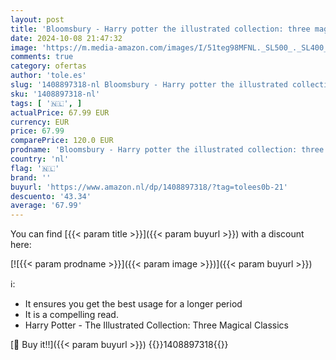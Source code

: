 ```yaml
---
layout: post
title: 'Bloomsbury - Harry potter the illustrated collection: three magical classics'
date: 2024-10-08 21:47:32
image: 'https://m.media-amazon.com/images/I/51teg98MFNL._SL500_._SL400_.jpg'
comments: true
category: ofertas
author: 'tole.es'
slug: '1408897318-nl Bloomsbury - Harry potter the illustrated collection:...'
sku: '1408897318-nl'
tags: [ '🇳🇱', ]
actualPrice: 67.99 EUR
currency: EUR
price: 67.99
comparePrice: 120.0 EUR
prodname: 'Bloomsbury - Harry potter the illustrated collection: three magical classics'
country: 'nl'
flag: '🇳🇱'
brand: ''
buyurl: 'https://www.amazon.nl/dp/1408897318/?tag=tolees0b-21'
descuento: '43.34'
average: '67.99'
---
```


You can find [{{< param title >}}]({{< param buyurl >}}) with a discount here:

[![{{< param prodname >}}]({{< param image >}})]({{< param buyurl >}})

ℹ️:

- It ensures you get the best usage for a longer period
- It is a compelling read.
- Harry Potter - The Illustrated Collection: Three Magical Classics

[🛒 Buy it!!]({{< param buyurl >}})
{{<world>}}1408897318{{</world>}}
